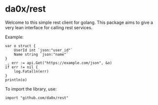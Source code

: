 # da0x/rest

Welcome to this simple rest client for golang. This package aims to give
a very lean interface for calling rest services.

Example:
```
var o struct {
    UserId int `json:"user_id"`
    Name string `json:"name"`
}
_, err := api.Get("https://example.com/json", &o)
if err != nil {
    log.Fatalln(err)
}
println(o)
```

To import the library, use:

```
import "github.com/da0x/rest"
```


